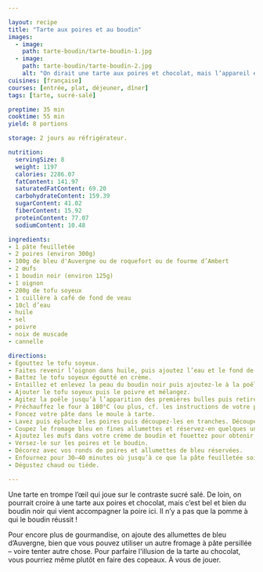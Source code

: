 ```yaml
---

layout: recipe
title: "Tarte aux poires et au boudin"
images:
  - image:
    path: tarte-boudin/tarte-boudin-1.jpg
  - image:
    path: tarte-boudin/tarte-boudin-2.jpg
    alt: "On dirait une tarte aux poires et chocolat, mais l’appareil est composé de boudin pour un mélange sucré-salé."
cuisines: [française]
courses: [entrée, plat, déjeuner, dîner]
tags: [tarte, sucré-salé]

preptime: 35 min
cooktime: 55 min
yield: 8 portions

storage: 2 jours au réfrigérateur.

nutrition:
  servingSize: 8
  weight: 1197
  calories: 2286.07
  fatContent: 141.97
  saturatedFatContent: 69.20
  carbohydrateContent: 159.39
  sugarContent: 41.02
  fiberContent: 15.92
  proteinContent: 77.07
  sodiumContent: 10.48

ingredients:
- 1 pâte feuilletée
- 2 poires (environ 300g)
- 100g de bleu d'Auvergne ou de roquefort ou de fourme d’Ambert
- 2 œufs
- 1 boudin noir (environ 125g)
- 1 oignon
- 200g de tofu soyeux
- 1 cuillère à café de fond de veau
- 10cl d’eau
- huile
- sel
- poivre
- noix de muscade
- cannelle

directions:
- Égouttez le tofu soyeux.
- Faites revenir l’oignon dans huile, puis ajoutez l’eau et le fond de veau. Laissez cuire 2 minutes. 
- Battez le tofu soyeux égoutté en crème. 
- Entaillez et enlevez la peau du boudin noir puis ajoutez-le à la poêle. Mélangez.
- Ajouter le tofu soyeux puis le poivre et mélangez. 
- Agitez la poêle jusqu’à l’apparition des premières bulles puis retirez du feu et réservez.
- Préchauffez le four à 180°C (ou plus, cf. les instructions de votre pâte feuilletée).
- Foncez votre pâte dans le moule à tarte.
- Lavez puis épluchez les poires puis découpez-les en tranches. Découpez quelques ronds à l’aide d’un emporte-pièce pour la décoration et mettez-les de côté. Découpez le reste de poires en petits dés et disposez-les sur le fond de tarte.
- Coupez le fromage bleu en fines allumettes et réservez-en quelques unes pour la décoration. Disposez le reste avec les poires sur le fond de tarte.
- Ajoutez les œufs dans votre crème de boudin et fouettez pour obtenir un appareil bien lisse.
- Versez-le sur les poires et le boudin.
- Décorez avec vos ronds de poires et allumettes de bleu réservées.
- Enfournez pour 30–40 minutes où jusqu’à ce que la pâte feuilletée soit bien développée et que l’appareil crémeux soit pris.
- Dégustez chaud ou tiède.

---
```


Une tarte en trompe l’œil qui joue sur le contraste sucré salé. De loin, on pourrait croire à une tarte aux poires et chocolat, mais c’est bel et bien du boudin noir qui vient accompagner la poire ici. Il n’y a pas que la pomme à qui le boudin réussit&nbsp;!

Pour encore plus de gourmandise, on ajoute des allumettes de bleu d’Auvergne, bien que vous pouvez utiliser un autre fromage à pâte persillée – voire tenter autre chose. Pour parfaire l’illusion de la tarte au chocolat, vous pourriez même plutôt en faire des copeaux. À vous de jouer.